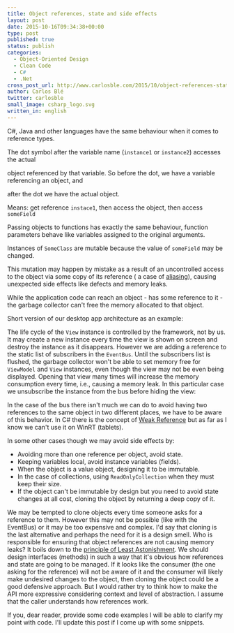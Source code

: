 ```yaml
---
title: Object references, state and side effects
layout: post
date: 2015-10-16T09:34:38+00:00
type: post
published: true
status: publish
categories:
  - Object-Oriented Design
  - Clean Code
  - C#
  - .Net
cross_post_url: http://www.carlosble.com/2015/10/object-references-state-and-side-effects/
author: Carlos Blé
twitter: carlosble
small_image: csharp_logo.svg
written_in: english
---
```

C#, Java and other languages have the same behaviour when it comes to reference types.

<script src="https://gist.github.com/trikitrok/10bc0953de73897f577e3c69b1142e36.js"></script>

The dot symbol after the variable name (`instance1` or `instance2`) accesses the actual
  
object referenced by that variable. So before the dot, we have a variable referencing an object, and
  
after the dot we have the actual object.

<script src="https://gist.github.com/trikitrok/206e4d745f2aed7e9dc9f87d465c8679.js"></script>

Means: get reference `instace1`, then access the object, then access `someField`

Passing objects to functions has exactly the same behaviour, function parameters behave like variables assigned to the original arguments.

<script src="https://gist.github.com/trikitrok/3a49b9f20cd89c226f6cdeecb2ffe880.js"></script>

Instances of `SomeClass` are mutable because the value of `someField` may be changed.
  
This mutation may happen by mistake as a result of an uncontrolled access to the object via some copy of its reference ( a case of [aliasing](https://en.wikipedia.org/wiki/Aliasing_(computing))), causing unexpected side effects like defects and memory leaks.
  
While the application code can reach an object - has some reference to it - the garbage collector can't free the memory allocated to that object. 

Short version of our desktop app architecture as an example:

<script src="https://gist.github.com/trikitrok/48fcdf88c57df50d3c7a510afedf4e4b.js"></script>

The life cycle of the `View` instance is controlled by the framework, not by us. It may create a new instance every time the view is shown on screen and destroy the instance as it disappears. However we are adding a reference to the static list of subscribers in the `EventBus`. Until the subscribers list is flushed, the garbage collector won't be able to set memory free for `ViewModel` and `View` instances, even though the view may not be even being displayed. Opening that view many times will increase the memory consumption every time, i.e., causing a memory leak. In this particular case we unsubscribe the instance from the bus before hiding the view:

<script src="https://gist.github.com/trikitrok/e0e44c713365200b3826198133e8a1bc.js"></script>

In the case of the bus there isn't much we can do to avoid having two references to the same object in two different places, we have to be aware of this behavior. In C# there is the concept of <a href="https://msdn.microsoft.com/en-us/library/ms404247(v=vs.110).aspx" >Weak Reference</a> but as far as I know we can't use it on WinRT (tablets).

In some other cases though we may avoid side effects by:

  - Avoiding more than one reference per object, avoid state.
  - Keeping variables local, avoid instance variables (fields).
  - When the object is a value object, designing it to be immutable.
  - In the case of collections, using `ReadOnlyCollection` when they must keep their size.
  - If the object can't be immutable by design but you need to avoid state changes at all cost, cloning the object by returning a deep copy of it.

We may be tempted to clone objects every time someone asks for a reference to them. However this may not be possible (like with the EventBus) or it may be too expensive and complex. I'd say that cloning is the last alternative and perhaps the need for it is a design smell. Who is responsible for ensuring that object references are not causing memory leaks? It boils down to the [principle of Least Astonishment](http://wiki.c2.com/?PrincipleOfLeastAstonishment). We should design interfaces (methods) in such a way that it's obvious how references and state are going to be managed. If it looks like the consumer (the one asking for the reference) will not be aware of it and the consumer will likely make undesired changes to the object, then cloning the object could be a good defensive approach. But I would rather try to think how to make the API more expressive considering context and level of abstraction. I assume that the caller understands how references work.

If you, dear reader, provide some code examples I will be able to clarify my point with code. I'll update this post if I come up with some snippets.
